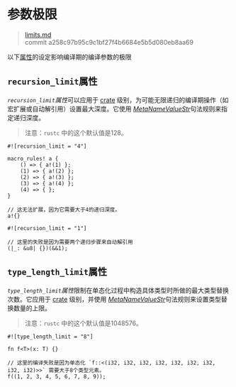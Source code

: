 # 参数极限

>[limits.md](https://github.com/rust-lang/reference/blob/master/src/attributes/limits.md)\
>commit a258c97b95c9c1bf27f4b6684e5b5d080eb8aa69

以下[属性]的设定影响编译期的编译参数的极限

## `recursion_limit`属性

*`recursion_limit`属性*可以应用于 [crate] 级别，为可能无限递归的编译期操作（如宏扩展或自动解引用）设置最大深度。它使用 [_MetaNameValueStr_]句法规则来指定递归深度。

> 注意：`rustc` 中的这个默认值是128。

```rust,compile_fail
#![recursion_limit = "4"]

macro_rules! a {
    () => { a!(1) };
    (1) => { a!(2) };
    (2) => { a!(3) };
    (3) => { a!(4) };
    (4) => { };
}

// 这无法扩展，因为它需要大于4的递归深度。
a!{}
```

```rust,compile_fail
#![recursion_limit = "1"]

// 这里的失败是因为需要两个递归步骤来自动解引用
(|_: &u8| {})(&&1);
```

## `type_length_limit`属性

*`type_length_limit`属性*限制在单态化过程中构造具体类型时所做的最大类型替换次数。它应用于 [crate] 级别，并使用 [_MetaNameValueStr_]句法规则来设置类型替换数量的上限。

> 注意：`rustc` 中的这个默认值是1048576。

<!-- This code should fail to compile. Unfortunately rustdoc's `compile_fail` stops after analysis phase, and this error is generated after that. So this needs to be `ignore` for now. -->

```rust,compile_fail,ignore
#![type_length_limit = "8"]

fn f<T>(x: T) {}

// 这里的编译失败是因为单态化 `f::<(i32, i32, i32, i32, i32, i32, i32, i32, i32)>>` 需要大于8个类型元素。
f((1, 2, 3, 4, 5, 6, 7, 8, 9));
```

[_MetaNameValueStr_]: ../attributes.md#meta-item-attribute-syntax
[属性]: ../attributes.md
[crate]: ../crates-and-source-files.md
